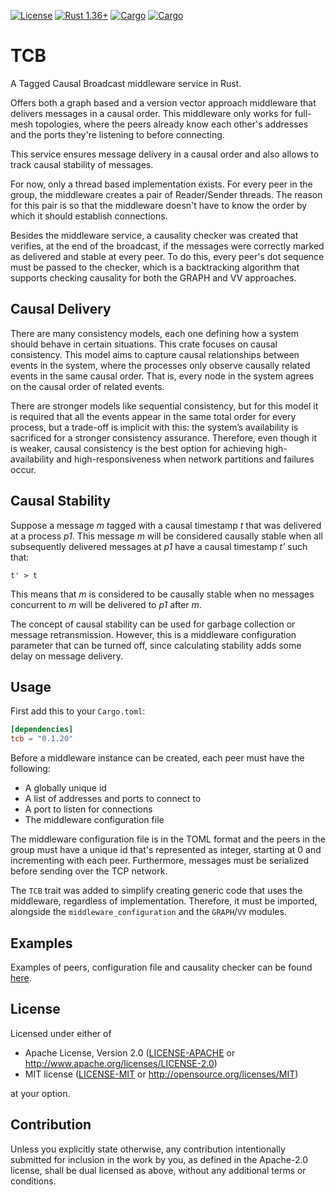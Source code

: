 [![License](https://img.shields.io/badge/license-MIT%2FApache--2.0-blue.svg)](
https://github.com/carlospereira1607/TCB)
[![Rust 1.36+](https://img.shields.io/badge/rust-1.36+-lightgray.svg)](
https://www.rust-lang.org)
[![Cargo](https://img.shields.io/badge/crates.io-0.1.20-orange)](
https://crates.io/crates/tcb)
[![Cargo](https://img.shields.io/badge/docs-0.1.20-blue)](
https://docs.rs/tcb/0.1.20/tcb/)

# TCB
A Tagged Causal Broadcast middleware service in Rust.

Offers both a graph based and a version vector approach middleware that delivers messages in a causal order. This middleware only works for full-mesh topologies, where the peers already know each other's addresses and the ports they're listening to before connecting. 

This service ensures message delivery in a causal order and also allows to track causal stability of messages.

For now, only a thread based implementation exists. For every peer in the group, the middleware creates a pair of Reader/Sender threads. The reason for this pair is so that the middleware doesn't have to know the order by which it should establish connections.

Besides the middleware service, a causality checker was created that verifies, at the end of the broadcast, if the messages were correctly marked as delivered and stable at every peer. To do this, every peer's dot sequence must be passed to the checker, which is a backtracking algorithm that supports checking causality for both the GRAPH and VV approaches.

## Causal Delivery
There are many consistency models, each one defining how a system should behave in certain situations. This crate focuses on causal consistency. This model aims to capture causal relationships between events in the system, where the processes only observe causally related events in the same causal order. That is, every node in the system agrees on the causal order of related events. 

There are stronger models like sequential consistency, but for this model it is required that all the events appear in the same total order for every process, but a trade-off is implicit with this: the system’s availability is sacrificed for a stronger consistency assurance. Therefore, even though it is weaker, causal consistency is the best option for achieving high-availability and high-responsiveness when network partitions and failures occur.

## Causal Stability

Suppose a message *m* tagged with a causal timestamp *t* that was delivered at a process *p1*. This message *m* will be considered causally stable when all subsequently delivered messages at *p1* have a causal timestamp *t’* such that:

```
t' > t
```

This means that *m* is considered to be causally stable when no messages concurrent to *m* will be delivered to *p1* after *m*.

The concept of causal stability can be used for garbage collection or message retransmission. However, this is a middleware configuration parameter that can be turned off, since calculating stability adds some delay on message delivery.

## Usage

First add this to your `Cargo.toml`:

```toml
[dependencies]
tcb = "0.1.20"
```

Before a middleware instance can be created, each peer must have the following:

- A globally unique id
- A list of addresses and ports to connect to
- A port to listen for connections
- The middleware configuration file 

The middleware configuration file is in the TOML format and the peers in the group must have a unique id that's represented as integer, starting at 0 and incrementing with each peer. Furthermore, messages must be serialized before sending over the TCP network.

The `TCB` trait was added to simplify creating generic code that uses the middleware, regardless of implementation. Therefore, it must be imported, alongside the `middleware_configuration` and the `GRAPH`/`VV` modules.  



## Examples

Examples of peers, configuration file and causality checker can be found [here](https://github.com/carlospereira1607/TCB/tree/master/examples).


## License

Licensed under either of

 * Apache License, Version 2.0
   ([LICENSE-APACHE](LICENSE-APACHE) or http://www.apache.org/licenses/LICENSE-2.0)
 * MIT license
   ([LICENSE-MIT](LICENSE-MIT) or http://opensource.org/licenses/MIT)

at your option.

## Contribution

Unless you explicitly state otherwise, any contribution intentionally submitted
for inclusion in the work by you, as defined in the Apache-2.0 license, shall be
dual licensed as above, without any additional terms or conditions.